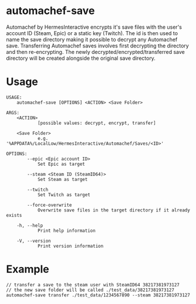 # automachef-save
Automachef by HermesInteractive encrypts it's save files with the user's account ID (Steam, Epic) or
a static key (Twitch). The id is then used to name the save directory making it possible to decrypt
any Automachef save. Transferring Automachef saves involves first decrypting the directory and then
re-encrypting. The newly decrypted/encrypted/transferred save directory will be created alongside
the original save directory.

# Usage
```
USAGE:
    automachef-save [OPTIONS] <ACTION> <Save Folder>

ARGS:
    <ACTION>
            [possible values: decrypt, encrypt, transfer]

    <Save Folder>
            e.g. '%APPDATA%/LocalLow/HermesInteractive/Automachef/Saves/<ID>'

OPTIONS:
        --epic <Epic account ID>
            Set Epic as target

        --steam <Steam ID (SteamID64)>
            Set Steam as target

        --twitch
            Set Twitch as target

        --force-overwrite
            Overwrite save files in the target directory if it already exists

    -h, --help
            Print help information

    -V, --version
            Print version information
```

# Example
```
// transfer a save to the steam user with SteamID64 38217381973127
// the new save folder will be called ./test_data/38217381973127
automachef-save transfer ./test_data/1234567890 --steam 38217381973127 
```
